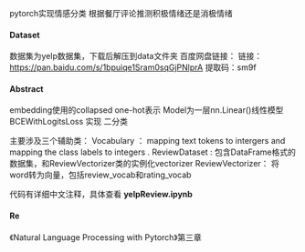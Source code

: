 pytorch实现情感分类
根据餐厅评论推测积极情绪还是消极情绪

#### Dataset

数据集为yelp数据集，下载后解压到data文件夹
百度网盘链接：
链接：https://pan.baidu.com/s/1bpuiqe1Sram0sqGjPNlprA 
提取码：sm9f 

#### Abstract

embedding使用的collapsed one-hot表示
Model为一层nn.Linear()线性模型
BCEWithLogitsLoss 实现 二分类


主要涉及三个辅助类：
Vocabulary ： mapping text tokens to intergers and mapping the class labels to integers   .
ReviewDataset : 包含DataFrame格式的数据集，和ReviewVectorizer类的实例化vectorizer
ReviewVectorizer： 将word转为向量，包括review_vocab和rating_vocab

代码有详细中文注释，具体查看 **yelpReview.ipynb**


#### Re
《Natural Language Processing with Pytorch》第三章
